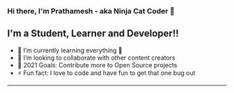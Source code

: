 ### Hi there, I'm Prathamesh - aka Ninja Cat Coder 👋

## I'm a Student, Learner and Developer!!

- 🌱 I’m currently learning everything 🤣
- 👯 I’m looking to collaborate with other content creators
- 🥅 2021 Goals: Contribute more to Open Source projects
- ⚡ Fun fact: I love to code and have fun to get that one bug out
---

<br />
<br />
